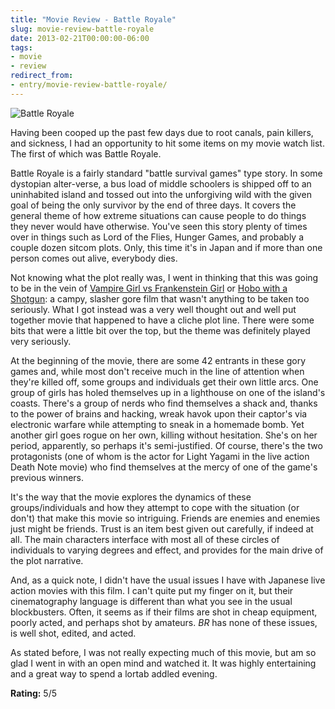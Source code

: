 ```yaml
---
title: "Movie Review - Battle Royale"
slug: movie-review-battle-royale
date: 2013-02-21T00:00:00-06:00
tags:
- movie
- review
redirect_from:
- entry/movie-review-battle-royale/
---
```

![](http://images.dxprog.com/blog/battle_royale.jpg "Battle Royale")

Having been cooped up the past few days due to root canals, pain killers, and sickness, I had an opportunity to hit some items on my movie watch list. The first of which was Battle Royale.

Battle Royale is a fairly standard "battle survival games" type story. In some dystopian alter-verse, a bus load of middle schoolers is shipped off to an uninhabited island and tossed out into the unforgiving wild with the given goal of being the only survivor by the end of three days. It covers the general theme of how extreme situations can cause people to do things they never would have otherwise. You've seen this story plenty of times over in things such as Lord of the Flies, Hunger Games, and probably a couple dozen sitcom plots. Only, this time it's in Japan and if more than one person comes out alive, everybody dies.

Not knowing what the plot really was, I went in thinking that this was going to be in the vein of [Vampire Girl vs Frankenstein Girl](http://en.wikipedia.org/wiki/Vampire_Girl_vs._Frankenstein_Girl) or [Hobo with a Shotgun](http://dxprog.com/entry/movie-review-hobo-with-a-shotgun/): a campy, slasher gore film that wasn't anything to be taken too seriously. What I got instead was a very well thought out and well put together movie that happened to have a cliche plot line. There were some bits that were a little bit over the top, but the theme was definitely played very seriously.

At the beginning of the movie, there are some 42 entrants in these gory games and, while most don't receive much in the line of attention when they're killed off, some groups and individuals get their own little arcs. One group of girls has holed themselves up in a lighthouse on one of the island's coasts. There's a group of nerds who find themselves a shack and, thanks to the power of brains and hacking, wreak havok upon their captor's via electronic warfare while attempting to sneak in a homemade bomb. Yet another girl goes rogue on her own, killing without hesitation. She's on her period, apparently, so perhaps it's semi-justified. Of course, there's the two protagonists (one of whom is the actor for Light Yagami in the live action Death Note movie) who find themselves at the mercy of one of the game's previous winners.

It's the way that the movie explores the dynamics of these groups/individuals and how they attempt to cope with the situation (or don't) that make this movie so intriguing. Friends are enemies and enemies just might be friends. Trust is an item best given out carefully, if indeed at all. The main characters interface with most all of these circles of individuals to varying degrees and effect, and provides for the main drive of the plot narrative.

And, as a quick note, I didn't have the usual issues I have with Japanese live action movies with this film. I can't quite put my finger on it, but their cinematography language is different than what you see in the usual blockbusters. Often, it seems as if their films are shot in cheap equipment, poorly acted, and perhaps shot by amateurs. _BR_ has none of these issues, is well shot, edited, and acted.

As stated before, I was not really expecting much of this movie, but am so glad I went in with an open mind and watched it. It was highly entertaining and a great way to spend a lortab addled evening.

**Rating:** 5/5
